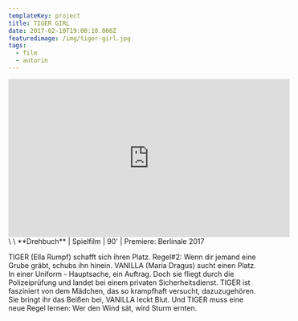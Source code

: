 ```yaml
---
templateKey: project
title: TIGER GIRL
date: 2017-02-10T19:00:10.000Z
featuredimage: /img/tiger-girl.jpg
tags:
  - film
  - autorin
---
```

<iframe width="560" height="315" src="https://www.youtube.com/embed/xzZwziX9u30" frameborder="0" allow="accelerometer; autoplay; encrypted-media; gyroscope; picture-in-picture" allowfullscreen></iframe>\
\
**Drehbuch** | Spielfilm | 90' | Premiere: Berlinale 2017  

TIGER (Ella Rumpf) schafft sich ihren Platz. Regel#2: Wenn dir jemand eine Grube gräbt, schubs ihn hinein. VANILLA (Maria Dragus) sucht einen Platz. In einer Uniform - Hauptsache, ein Auftrag. Doch sie fliegt durch die Polizeiprüfung und landet bei einem privaten Sicherheitsdienst. TIGER ist fasziniert von dem Mädchen, das so krampfhaft versucht, dazuzugehören. Sie bringt ihr das Beißen bei, VANILLA leckt Blut. Und TIGER muss eine neue Regel lernen: Wer den Wind sät, wird Sturm ernten.
